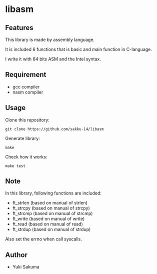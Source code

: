 # libasm

## Features

This library is made by assembly language.

It is included 6 functions that is basic and main function in C-language.

I write it with 64 bits ASM and the Intel syntax.

## Requirement
- gcc compiler
- nasm compiler

## Usage
Clone this repository:
```shell
git clone https://github.com/sakku-14/libasm
```

Generate library:
```shell
make
```

Check how it works:
```shell
make test
```

## Note

In this library, following functions are included:

- ft_strlen (based on manual of strlen)
- ft_strcpy (based on manual of strcpy)
- ft_strcmp (based on manual of strcmp)
- ft_write (based on manual of write)
- ft_read (based on manual of read)
- ft_strdup (based on manual of strdup)

Also set the errno when call syscalls.

## Author
- Yuki Sakuma
